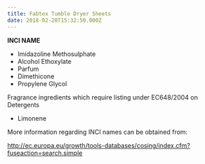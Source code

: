 ```yaml
---
title: Fabtex Tumble Dryer Sheets
date: 2018-02-20T15:32:50.000Z
---
```

**INCI NAME**

* Imidazoline Methosulphate
* Alcohol Ethoxylate
* Parfum
* Dimethicone
* Propylene Glycol

Fragrance ingredients which require listing under EC648/2004 on Detergents

* Limonene

More information regarding INCI names can be obtained from:

http://ec.europa.eu/growth/tools-databases/cosing/index.cfm?fuseaction=search.simple
